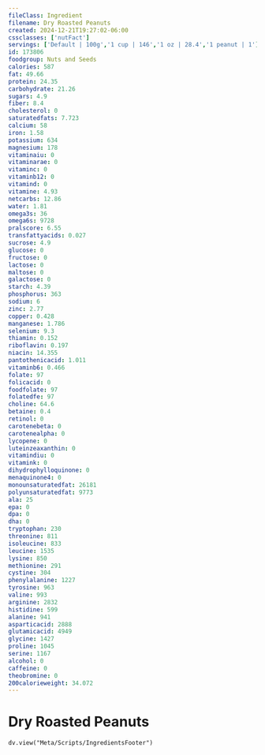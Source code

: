 ```yaml
---
fileClass: Ingredient
filename: Dry Roasted Peanuts
created: 2024-12-21T19:27:02-06:00
cssclasses: ['nutFact']
servings: ['Default | 100g','1 cup | 146','1 oz | 28.4','1 peanut | 1']
id: 173806
foodgroup: Nuts and Seeds
calories: 587
fat: 49.66
protein: 24.35
carbohydrate: 21.26
sugars: 4.9
fiber: 8.4
cholesterol: 0
saturatedfats: 7.723
calcium: 58
iron: 1.58
potassium: 634
magnesium: 178
vitaminaiu: 0
vitaminarae: 0
vitaminc: 0
vitaminb12: 0
vitamind: 0
vitamine: 4.93
netcarbs: 12.86
water: 1.81
omega3s: 36
omega6s: 9728
pralscore: 6.55
transfattyacids: 0.027
sucrose: 4.9
glucose: 0
fructose: 0
lactose: 0
maltose: 0
galactose: 0
starch: 4.39
phosphorus: 363
sodium: 6
zinc: 2.77
copper: 0.428
manganese: 1.786
selenium: 9.3
thiamin: 0.152
riboflavin: 0.197
niacin: 14.355
pantothenicacid: 1.011
vitaminb6: 0.466
folate: 97
folicacid: 0
foodfolate: 97
folatedfe: 97
choline: 64.6
betaine: 0.4
retinol: 0
carotenebeta: 0
carotenealpha: 0
lycopene: 0
luteinzeaxanthin: 0
vitamindiu: 0
vitamink: 0
dihydrophylloquinone: 0
menaquinone4: 0
monounsaturatedfat: 26181
polyunsaturatedfat: 9773
ala: 25
epa: 0
dpa: 0
dha: 0
tryptophan: 230
threonine: 811
isoleucine: 833
leucine: 1535
lysine: 850
methionine: 291
cystine: 304
phenylalanine: 1227
tyrosine: 963
valine: 993
arginine: 2832
histidine: 599
alanine: 941
asparticacid: 2888
glutamicacid: 4949
glycine: 1427
proline: 1045
serine: 1167
alcohol: 0
caffeine: 0
theobromine: 0
200calorieweight: 34.072
---
```


# Dry Roasted Peanuts

```dataviewjs
dv.view("Meta/Scripts/IngredientsFooter")
```